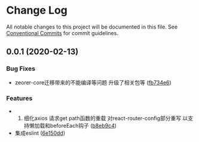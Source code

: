 # Change Log

All notable changes to this project will be documented in this file.
See [Conventional Commits](https://conventionalcommits.org) for commit guidelines.

## 0.0.1 (2020-02-13)


### Bug Fixes

* zeorer-core迁移带来的不能编译等问题 升级了相关包等 ([fb734e6](https://github.com/zq0904/zeroer/commit/fb734e6f1c0766a196cdcae51a4743b316bf9771))


### Features

* 1. 细化axios 请求get path函数的重载 对react-router-config部分重写 以支持懒加载和beforeEach钩子 ([b8eb9c4](https://github.com/zq0904/zeroer/commit/b8eb9c4d8a50b13c07812a188e43f83950df677d))
* 集成eslint ([6e150dd](https://github.com/zq0904/zeroer/commit/6e150dd21423a1d21d261be7acab231e581b88c5))
